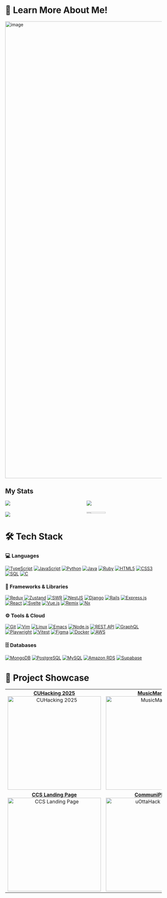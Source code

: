 # 🤩 Learn More About Me! 
[<img width="1467" alt="image" src="https://github.com/user-attachments/assets/0f47b8ab-ed68-46b5-987a-16987d1ffd13" />](https://hasithdev.com)

## My Stats
<div style="display: grid; grid-template-columns: repeat(2, 1fr); gap: 20px;">
  <img src="https://github-readme-stats.vercel.app/api?username=HasithDeAlwis&count_private=true&show_icons=true&theme=radical" />
  <a href="https://leetcode.com/Hasith05">
    <img src="https://leetcard.jacoblin.cool/Hasith05?theme=dark&font=Noto%20Sans" />
  </a>
  <img src="https://github-readme-streak-stats.herokuapp.com/?user=HasithDeAlwis&theme=radical" />
  
  <img style="width: 50%" src="https://github-readme-activity-graph.vercel.app/graph?username=HasithDeAlwis&theme=redical&hide_border=true" />
</div>

# 🛠️ Tech Stack 

### 💻 Languages  
[![TypeScript](https://img.shields.io/badge/TypeScript-007ACC?style=for-the-badge&logo=typescript&logoColor=white)](https://www.typescriptlang.org/docs/)
[![JavaScript](https://img.shields.io/badge/JavaScript-F7DF1E?style=for-the-badge&logo=javascript&logoColor=black)](https://developer.mozilla.org/en-US/docs/Web/JavaScript)
[![Python](https://img.shields.io/badge/Python-3776AB?style=for-the-badge&logo=python&logoColor=white)](https://docs.python.org/3/)
[![Java](https://img.shields.io/badge/Java-ED8B00?style=for-the-badge&logo=openjdk&logoColor=white)](https://docs.oracle.com/en/java/)
[![Ruby](https://img.shields.io/badge/Ruby-CC342D?style=for-the-badge&logo=ruby&logoColor=white)](https://ruby-doc.org/)
[![HTML5](https://img.shields.io/badge/HTML5-E34F26?style=for-the-badge&logo=html5&logoColor=white)](https://developer.mozilla.org/en-US/docs/Web/HTML)
[![CSS3](https://img.shields.io/badge/CSS3-1572B6?style=for-the-badge&logo=css3&logoColor=white)](https://developer.mozilla.org/en-US/docs/Web/CSS)
[![SQL](https://img.shields.io/badge/SQL-4479A1?style=for-the-badge&logo=mysql&logoColor=white)](https://dev.mysql.com/doc/)
[![C](https://img.shields.io/badge/C-00599C?style=for-the-badge&logo=c&logoColor=white)](https://devdocs.io/c/)

### 🔧 Frameworks & Libraries
[![Redux](https://img.shields.io/badge/Redux-764ABC?style=for-the-badge&logo=redux&logoColor=white)](https://redux.js.org/)
[![Zustand](https://img.shields.io/badge/Zustand-5F2EEA?style=for-the-badge&logo=react&logoColor=white)](https://docs.pmnd.rs/zustand/getting-started/introduction)
[![SWR](https://img.shields.io/badge/SWR-000000?style=for-the-badge&logo=react&logoColor=white)](https://swr.vercel.app/)
[![NestJS](https://img.shields.io/badge/NestJS-E0234E?style=for-the-badge&logo=nestjs&logoColor=white)](https://docs.nestjs.com/)
[![Django](https://img.shields.io/badge/Django-092E20?style=for-the-badge&logo=django&logoColor=white)](https://docs.djangoproject.com/)
[![Rails](https://img.shields.io/badge/Rails-CC0000?style=for-the-badge&logo=ruby-on-rails&logoColor=white)](https://guides.rubyonrails.org/)
[![Express.js](https://img.shields.io/badge/Express.js-404D59?style=for-the-badge&logo=express&logoColor=white)](https://expressjs.com/)
[![React](https://img.shields.io/badge/React-20232A?style=for-the-badge&logo=react&logoColor=61DAFB)](https://react.dev/)
[![Svelte](https://img.shields.io/badge/Svelte-FF3E00?style=for-the-badge&logo=svelte&logoColor=white)](https://svelte.dev/docs)
[![Vue.js](https://img.shields.io/badge/Vue.js-35495E?style=for-the-badge&logo=vue.js&logoColor=4FC08D)](https://vuejs.org/guide/introduction.html)
[![Remix](https://img.shields.io/badge/Remix-000000?style=for-the-badge&logo=remix&logoColor=white)](https://remix.run/docs/en/main)
[![Nx](https://img.shields.io/badge/Nx-143055?style=for-the-badge&logo=nx&logoColor=white)](https://nx.dev/docs)

### ⚙️ Tools & Cloud
[![Git](https://img.shields.io/badge/Git-F05032?style=for-the-badge&logo=git&logoColor=white)](https://git-scm.com/doc)
[![Vim](https://img.shields.io/badge/Vim-57A143?style=for-the-badge&logo=vim&logoColor=white)](https://www.vim.org/docs.php)
[![Linux](https://img.shields.io/badge/Linux-FCC624?style=for-the-badge&logo=linux&logoColor=black)](https://www.kernel.org/doc/html/latest/)
[![Emacs](https://img.shields.io/badge/Emacs-7F5AB6?style=for-the-badge&logo=gnu-emacs&logoColor=white)](https://www.gnu.org/software/emacs/manual/html_node/emacs/)
[![Node.js](https://img.shields.io/badge/Node.js-43853D?style=for-the-badge&logo=node.js&logoColor=white)](https://nodejs.org/docs/latest/api/)
[![REST API](https://img.shields.io/badge/REST-02569B?style=for-the-badge&logo=rest&logoColor=white)](https://restfulapi.net/)
[![GraphQL](https://img.shields.io/badge/GraphQL-E10098?style=for-the-badge&logo=graphql&logoColor=white)](https://graphql.org/learn/)
[![Playwright](https://img.shields.io/badge/Playwright-45ba4b?style=for-the-badge&logo=playwright&logoColor=white)](https://playwright.dev/docs/intro)
[![Vitest](https://img.shields.io/badge/Vitest-6E9F18?style=for-the-badge&logo=vitest&logoColor=white)](https://vitest.dev/guide/)
[![Figma](https://img.shields.io/badge/Figma-F24E1E?style=for-the-badge&logo=figma&logoColor=white)](https://help.figma.com/)
[![Docker](https://img.shields.io/badge/Docker-2496ED?style=for-the-badge&logo=docker&logoColor=white)](https://docs.docker.com/)
[![AWS](https://img.shields.io/badge/AWS-232F3E?style=for-the-badge&logo=amazon-aws&logoColor=white)](https://docs.aws.amazon.com/)

### 🗄️ Databases
[![MongoDB](https://img.shields.io/badge/MongoDB-4EA94B?style=for-the-badge&logo=mongodb&logoColor=white)](https://docs.mongodb.com/)
[![PostgreSQL](https://img.shields.io/badge/PostgreSQL-316192?style=for-the-badge&logo=postgresql&logoColor=white)](https://www.postgresql.org/docs/)
[![MySQL](https://img.shields.io/badge/MySQL-005C84?style=for-the-badge&logo=mysql&logoColor=white)](https://dev.mysql.com/doc/)
[![Amazon RDS](https://img.shields.io/badge/Amazon%20RDS-527FFF?style=for-the-badge&logo=amazon-rds&logoColor=white)](https://docs.aws.amazon.com/rds/)
[![Supabase](https://img.shields.io/badge/Supabase-181818?style=for-the-badge&logo=supabase&logoColor=white)](https://supabase.com/docs)

# 🚀 Project Showcase 

<table>
  <tr>
    <td align="center">
      <a href="https://github.com/cuhacking/2025">
        <strong>CUHacking 2025</strong><br />
        <img width="300" alt="CUHacking 2025" src="https://github.com/user-attachments/assets/7d402a9a-e365-42cf-8bfe-a0612c2d6ac3" />
      </a>
    </td>
    <td align="center">
      <a href="https://github.com/HasithDeAlwis/MusicMania">
        <strong>MusicMania</strong><br />
        <img width="300" alt="MusicMania" src="https://github.com/user-attachments/assets/6d4e6305-e875-4e03-b904-4f5b929a18c9" />
      </a>
    </td>
  </tr>
  <tr>
    <td align="center">
      <a href="https://github.com/Carleton-Blueprint/CCS-Landing-Page">
        <strong>CCS Landing Page</strong><br />
        <img width="300" alt="CCS Landing Page" src="https://github.com/user-attachments/assets/cc2d078b-d102-49e3-848a-2d91816f7d1c" />
      </a>
    </td>
    <td align="center">
      <a href="https://github.com/sbilalshaikh/uottahack2024">
        <strong>CommuniPlant</strong><br />
        <img width="300" alt="uOttaHack 2024" src="https://github.com/user-attachments/assets/9ea60cdc-ffbe-4654-89f3-324eeff35af0" />
      </a>
    </td>
  </tr>
</table>


<!--
**HasithDeAlwis/HasithDeAlwis** is a ✨ _special_ ✨ repository because its `README.md` (this file) appears on your GitHub profile.

Here are some ideas to get you started:

- 🔭 I’m currently working on ...
- 🌱 I’m currently learning ...
- 👯 I’m looking to collaborate on ...
- 🤔 I’m looking for help with ...
- 💬 Ask me about ...
- 📫 How to reach me: ...
- 😄 Pronouns: ...
- ⚡ Fun fact: ...
-->
